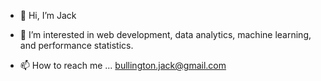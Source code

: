 - 👋 Hi, I’m Jack
- 👀 I’m interested in web development, data analytics, machine learning, and performance statistics. 


- 📫 How to reach me ... bullington.jack@gmail.com

<!---
jbullzy/jbullzy is a ✨ special ✨ repository because its `README.md` (this file) appears on your GitHub profile.
You can click the Preview link to take a look at your changes.
--->

